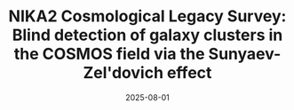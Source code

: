 ---
title: "NIKA2 Cosmological Legacy Survey: Blind detection of galaxy clusters in the COSMOS field via the Sunyaev-Zel'dovich effect"
collection: "publications"
category: "co_papers"
permalink: /publications/2025A&A700A30C
link: https://ui.adsabs.harvard.edu/abs/2025A&A...700A..30C/abstract
date: 2025-08-01
venue: "Astronomy and Astrophysics"
citation: "Chérouvrier, D., Macías-Pérez, J. F., Désert, F. X., et al. (2025), Astronomy and Astrophysics, 700, A30."
---